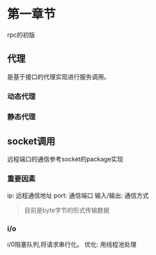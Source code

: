 # 第一章节
rpc的初版
## 代理
是基于接口的代理实现进行服务调用。
### 动态代理

### 静态代理

## socket调用
远程端口的通信参考socket的package实现

### 重要因素
ip: 远程通信地址
port: 通信端口
输入/输出: 通信方式
> 目前是byte字节的形式传输数据

### i/o
i/0阻塞队列,将请求串行化。
优化: 用线程池处理




